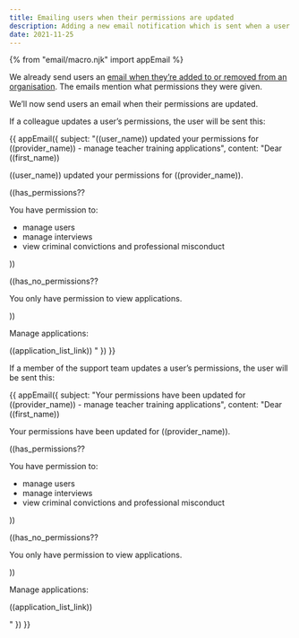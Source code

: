 ```yaml
---
title: Emailing users when their permissions are updated
description: Adding a new email notification which is sent when a user’s permissions are updated.
date: 2021-11-25
---
```


{% from "email/macro.njk" import appEmail %}

We already send users an [email when they’re added to or removed from an organisation](/manage-teacher-training-applications/emailing-users-who-are-added-to-or-removed-from-an-organisation/). The emails mention what permissions they were given.

We’ll now send users an email when their permissions are updated.

If a colleague updates a user’s permissions, the user will be sent this:

<!-- markdownlint-disable MD025 -->

{{ appEmail({
  subject: "((user_name)) updated your permissions for ((provider_name)) - manage teacher training applications",
  content: "Dear ((first_name))

((user_name)) updated your permissions for ((provider_name)).

((has_permissions??

You have permission to:

- manage users
- manage interviews
- view criminal convictions and professional misconduct

))

((has_no_permissions??

You only have permission to view applications.

))

Manage applications:

((application_list_link))
"
}) }}

<!-- markdownlint-enable MD025 -->

If a member of the support team updates a user’s permissions, the user will be sent  this:

{{ appEmail({
  subject: "Your permissions have been updated for ((provider_name)) - manage teacher training applications",
  content: "Dear ((first_name))

Your permissions have been updated for ((provider_name)).

((has_permissions??

You have permission to:

- manage users
- manage interviews
- view criminal convictions and professional misconduct

))

((has_no_permissions??

You only have permission to view applications.

))

Manage applications:

((application_list_link))

"
}) }}
